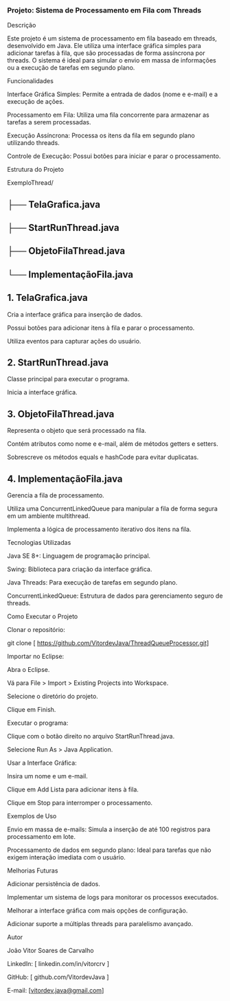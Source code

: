 ### Projeto: Sistema de Processamento em Fila com Threads

Descrição

Este projeto é um sistema de processamento em fila baseado em threads, desenvolvido em Java. Ele utiliza uma interface gráfica simples para adicionar tarefas à fila, que são processadas de forma assíncrona por threads. O sistema é ideal para simular o envio em massa de informações ou a execução de tarefas em segundo plano.

Funcionalidades

Interface Gráfica Simples: Permite a entrada de dados (nome e e-mail) e a execução de ações.

Processamento em Fila: Utiliza uma fila concorrente para armazenar as tarefas a serem processadas.

Execução Assíncrona: Processa os itens da fila em segundo plano utilizando threads.

Controle de Execução: Possui botões para iniciar e parar o processamento.

Estrutura do Projeto

ExemploThread/
## ├── TelaGrafica.java
## ├── StartRunThread.java
## ├── ObjetoFilaThread.java
## └── ImplementaçãoFila.java

## 1. TelaGrafica.java

Cria a interface gráfica para inserção de dados.

Possui botões para adicionar itens à fila e parar o processamento.

Utiliza eventos para capturar ações do usuário.

## 2. StartRunThread.java

Classe principal para executar o programa.

Inicia a interface gráfica.

## 3. ObjetoFilaThread.java

Representa o objeto que será processado na fila.

Contém atributos como nome e e-mail, além de métodos getters e setters.

Sobrescreve os métodos equals e hashCode para evitar duplicatas.

## 4. ImplementaçãoFila.java

Gerencia a fila de processamento.

Utiliza uma ConcurrentLinkedQueue para manipular a fila de forma segura em um ambiente multithread.

Implementa a lógica de processamento iterativo dos itens na fila.

Tecnologias Utilizadas

Java SE 8+: Linguagem de programação principal.

Swing: Biblioteca para criação da interface gráfica.

Java Threads: Para execução de tarefas em segundo plano.

ConcurrentLinkedQueue: Estrutura de dados para gerenciamento seguro de threads.

Como Executar o Projeto

Clonar o repositório:

git clone [ https://github.com/VitordevJava/ThreadQueueProcessor.git]

Importar no Eclipse:

Abra o Eclipse.

Vá para File > Import > Existing Projects into Workspace.

Selecione o diretório do projeto.

Clique em Finish.

Executar o programa:

Clique com o botão direito no arquivo StartRunThread.java.

Selecione Run As > Java Application.

Usar a Interface Gráfica:

Insira um nome e um e-mail.

Clique em Add Lista para adicionar itens à fila.

Clique em Stop para interromper o processamento.

Exemplos de Uso

Envio em massa de e-mails: Simula a inserção de até 100 registros para processamento em lote.

Processamento de dados em segundo plano: Ideal para tarefas que não exigem interação imediata com o usuário.

Melhorias Futuras

Adicionar persistência de dados.

Implementar um sistema de logs para monitorar os processos executados.

Melhorar a interface gráfica com mais opções de configuração.

Adicionar suporte a múltiplas threads para paralelismo avançado.

Autor

João Vitor Soares de Carvalho

LinkedIn: [ linkedin.com/in/vitorcrv ]

GitHub: [ github.com/VitordevJava ]

E-mail: [vitordev.java@gmail.com]
